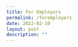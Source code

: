 ```yaml
---
title: For Employers
permalink: /foremployers
date: 2022-02-10
layout: post
description: ""
---
```

